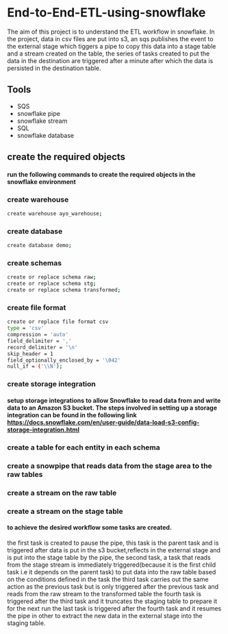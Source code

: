 # End-to-End-ETL-using-snowflake

The aim of this project is to understand the ETL workflow in snowflake. In the project, data in csv files are put into s3, an sqs publishes the event to the external stage which tiggers a pipe to copy this data into a stage table and a stream created on the table, the series of tasks created to put the data in the destination are triggered after a minute after which the data is persisted in the destination table.


## Tools
* SQS
* snowflake pipe
* snowflake stream
* SQL
* snowflake database



## create the required objects

#### run the following commands to create the required objects in the snowflake environment

### create warehouse
```bash
create warehouse ayo_warehouse;
```

### create database
```bash
create database demo;
```

### create schemas
```bash
create or replace schema raw;
create or replace schema stg;
create or replace schema transformed;
```

### create file format
```bash
create or replace file format csv
type = 'csv' 
compression = 'auto' 
field_delimiter = ',' 
record_delimiter = '\n' 
skip_header = 1
field_optionally_enclosed_by = '\042' 
null_if = ('\\N');
```

### create storage integration
#### setup storage integrations to allow Snowflake to read data from and write data to an Amazon S3 bucket. The steps involved in setting up a storage integration can be found in the following link https://docs.snowflake.com/en/user-guide/data-load-s3-config-storage-integration.html


### create a table for each entity in each schema

### create a snowpipe that reads data from the stage area to the raw tables

### create a stream on the raw table

### create a stream on the stage table

#### to achieve the desired workflow some tasks are created.
the first task is created to pause the pipe, this task is the parent task and is triggered after data is put in the s3 bucket,reflects in the external stage and is put into the stage table by the pipe,
the second task, a task that reads from the stage stream is immediately triggered(because it is the first child task i.e it depends on the parent task) to put data into the raw table based on the conditions defined in the task
the third task carries out the same action as the previous task but is only triggered after the previous task and reads from the raw stream to the transformed table
the fourth task is triggered after the third task and it truncates the staging table to prepare it for the next run
the last task is triggered after the fourth task and it resumes the pipe in other to extract the new data in the external stage into the staging table.


